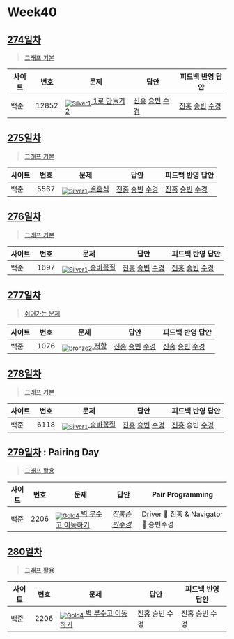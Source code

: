 <!-- tier 리스트 S -->
[Unrated]: https://user-images.githubusercontent.com/33937365/126247607-85783912-c11a-4d50-ac36-8cc7dcb75cd2.png
[NotRated]: https://user-images.githubusercontent.com/33937365/135189055-c3508249-b361-4948-8c36-a74b690cd346.png
[Bronze5]: https://user-images.githubusercontent.com/33937365/126247611-e362d727-17a4-4737-a232-5827e185ab7c.png
[Bronze4]: https://user-images.githubusercontent.com/33937365/126247612-89cbc675-e1d4-43a2-950b-1cb014dca697.png
[Bronze3]: https://user-images.githubusercontent.com/33937365/126247613-b8408610-7bc4-40f8-804f-a30a45ddbb68.png
[Bronze2]: https://user-images.githubusercontent.com/33937365/126247614-d85dc6ff-a520-4c00-82bd-eb593b156bd8.png
[Bronze1]: https://user-images.githubusercontent.com/33937365/126247616-04b2ab30-9891-4b7b-8cb4-38e99b97e834.png
[Silver5]: https://user-images.githubusercontent.com/33937365/126247618-38c5c905-672b-4d75-808e-8a7d45ea577d.png
[Silver4]: https://user-images.githubusercontent.com/33937365/126247620-ba2d1b96-b0aa-4b88-80c5-71569c69bbc3.png
[Silver3]: https://user-images.githubusercontent.com/33937365/126247621-1b55b7f4-3a79-4348-8a63-f00c1813853e.png
[Silver2]: https://user-images.githubusercontent.com/33937365/126247622-a83b30a9-6618-4593-b775-6f6730afd3f6.png
[Silver1]: https://user-images.githubusercontent.com/33937365/126247625-8d82f8ab-6f95-4ef8-a243-be31f548596e.png
[Gold5]: https://user-images.githubusercontent.com/33937365/126247627-2979d4d5-915a-4c4e-adb7-c171f9bafe28.png
[Gold4]: https://user-images.githubusercontent.com/33937365/126247629-b24e1e24-4579-450f-bc3c-f166361091dd.png
[Gold3]: https://user-images.githubusercontent.com/33937365/126247630-80fb15af-debc-451d-a937-6c9c6bfa693b.png
[Gold2]: https://user-images.githubusercontent.com/33937365/126247633-7112f6a6-57da-4d1d-953f-5414ba8ffc3d.png
[Gold1]: https://user-images.githubusercontent.com/33937365/126247635-42bd3af9-e129-4379-b44a-22d75de3def6.png
<!-- tier 리스트 E -->

# Week40

## [274일차](Day274)

> [그래프 기본](https://www.acmicpc.net/group/workbook/view/9797/37798)

| 사이트 | 번호 | 문제                 | 답안                | 피드백 반영 답안    |
| ------ | ---- | -------------------- | ------------------- | ------------------- |
| 백준   | 12852    | [<sub>![Silver1]</sub> 1로 만들기 2](https://www.acmicpc.net/problem/12852) | [진홍](Day274/boj12852_kjh.java) [승빈](Day274/boj12852_wsb.java) [수경](Day274/boj12852_hsk.js) | [진홍](Day274/boj12852_kjh_fb.java) [승빈](Day274/boj12852_wsb.java) [수경](Day274/boj12852_hsk.js) |

## [275일차](Day275)

> [그래프 기본](https://www.acmicpc.net/group/workbook/view/9797/37839)

| 사이트 | 번호 | 문제                 | 답안                | 피드백 반영 답안    |
| ------ | ---- | -------------------- | ------------------- | ------------------- |
| 백준   | 5567 | [<sub>![Silver1]</sub> 결혼식](https://www.acmicpc.net/problem/5567) | [진홍](Day275/boj5567_kjh.java) [승빈](Day275/boj5567_wsb.java) [수경](Day275/boj5567_hsk.js) | [진홍](Day275/boj5567_kjh.java) [승빈](Day275/boj5567_wsb.java) [수경](Day275/boj5567_hsk_fb.js) |

## [276일차](Day276)

> [그래프 기본](https://www.acmicpc.net/group/workbook/view/9797/37841)

| 사이트 | 번호 | 문제                 | 답안                | 피드백 반영 답안    |
| ------ | ---- | -------------------- | ------------------- | ------------------- |
| 백준   | 1697 | [<sub>![Silver1]</sub> 숨바꼭질](https://www.acmicpc.net/problem/1697) | [진홍](Day276/boj1697_kjh.java) [승빈](Day276/boj1697_wsb.java) [수경](Day276/boj1697_hsk.js) | [진홍](Day276/boj1697_kjh.java) [승빈](Day276/boj1697_wsb_fb.java) [수경](Day276/boj1697_hsk_fb.js)

## [277일차](Day277)

> [쉬어가는 문제](https://www.acmicpc.net/group/workbook/view/9797/37905)

| 사이트 | 번호 | 문제                 | 답안                | 피드백 반영 답안    |
| ------ | ---- | -------------------- | ------------------- | ------------------- |
| 백준   | 1076 | [<sub>![Bronze2]</sub> 저항](https://www.acmicpc.net/problem/1076) | [진홍](Day277/boj1076_kjh.java) [승빈](Day277/boj1076_wsb.java) [수경](Day277/boj1076_hsk.js) | [진홍](Day277/boj1076_kjh.java) [승빈](Day277/boj1076_wsb_fb.java) [수경](Day277/boj1076_hsk.js) |

## [278일차](Day278)

> [그래프 기본](https://www.acmicpc.net/group/workbook/view/9797/37972)

| 사이트 | 번호 | 문제                 | 답안                | 피드백 반영 답안    |
| ------ | ---- | -------------------- | ------------------- | ------------------- |
| 백준   | 6118 | [<sub>![Silver1]</sub> 숨바꼭질](https://www.acmicpc.net/problem/6118) | [진홍](Day278/boj6118_kjh.java) [승빈](Day278/boj6118_wsb.java) [수경](Day278/boj6118_hsk.js) | [진홍](Day278/boj6118_kjh.java) 승빈 [수경](Day278/boj6118_hsk.js) |

## [279일차](Day279) : Pairing Day

> [그래프 활용](https://www.acmicpc.net/group/workbook/view/9797/37994)

| 사이트 | 번호 | 문제                 | 답안                | Pair Programming    |
| ------ | ---- | -------------------- | ------------------- | ------------------- |
| 백준   | 2206 | [<sub>![Gold4]</sub> 벽 부수고 이동하기](https://www.acmicpc.net/problem/2206) | *[진홍승빈수경](Day279/boj2206_kjhwsbhsk.java)* | Driver 🚗 진홍 & Navigator 🧭 승빈수경 |

## [280일차](Day280)

> [그래프 활용](https://www.acmicpc.net/group/workbook/view/9797/38003)

| 사이트 | 번호 | 문제                 | 답안                | 피드백 반영 답안    |
| ------ | ---- | -------------------- | ------------------- | ------------------- |
| 백준   | 2206    | [<sub>![Gold4]</sub> 벽 부수고 이동하기](https://www.acmicpc.net/problem/2206) | [진홍](Day280/boj2206_kjh.java) 승빈 수경 | 진홍 승빈 수경 |
